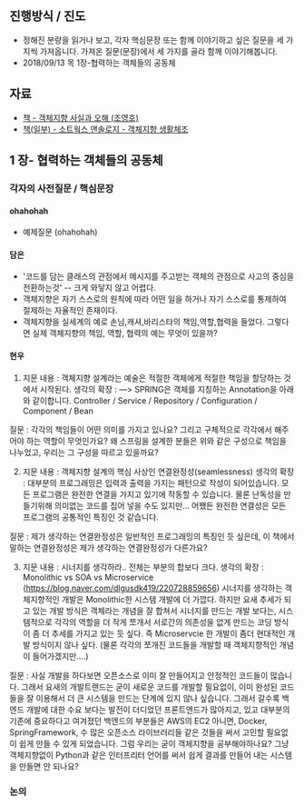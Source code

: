 ## 진행방식 / 진도
- 정해진 분량을 읽거나 보고, 각자 핵심문장 또는 함께 이야기하고 싶은 질문을 세 가지씩 가져옵니다. 가져온 질문(문장)에서 세 가지를 골라 함께 이야기해봅니다.
- 2018/09/13 목 1장-협력하는 객체들의 공동체

## 자료
- [책 - 객체지향 사실과 오해 (조영호)](http://wikibook.co.kr/object-orientation/)
- [책(일부) - 소트웍스 앤솔로지 - 객체지향 생활체조](https://github.com/iamkyu/TIL/blob/master/object-calisthenics/object-calisthenics.md)

## 1 장- 협력하는 객체들의 공동체
### 각자의 사전질문 / 핵심문장
#### ohahohah
- 예제질문 (ohahohah)

#### 담은
* '코드를 담는 클래스의 관점에서 메시지를 주고받는 객체의 관점으로 사고의 중심을 전환하는것' -- 크게 와닿지 않고 어렵다.
* 객체지향은 자기 스스로의 원칙에 따라 어떤 일을 하거나 자기 스스로를 통제하여 절제하는 자율적인 존재이다.
* 객체지향을 실세계의 예로 손님,캐셔,바리스타의 책임,역할,협력을 들었다. 그렇다면 실제 객체지향의 책임, 역할, 협력의 예는 무엇이 있을까?

#### 현우
1.  지문 내용 : 객체지향 설계라는 예술은 적절한 객체에게 적절한 책임을 할당하는 것에서 시작된다. 
생각의 확장 : —> SPRING은 객체를 지칭하는 Annotation을 아래와 같이합니다.
Controller / Service / Repository / Configuration / Component / Bean 

질문 :  각각의 책임들이 어떤 의미를 가지고 있나요? 그리고 구체적으로 각각에서 해주어야 하는 역할이 무엇인가요? 왜 스프링을 설계한 분들은 위와 같은 구성으로 책임을 나누었고, 우리는 그 구성을 따르고 있을까요?

2. 지문 내용 : 객체지향 설계의 핵심 사상인 연결완정성(seamlessness)
생각의 확장 : 대부분의 프로그래밍은 입력과 출력을 가지는 패턴으로 작성이 되어있습니다. 모든 프로그램은 완전한 연결을 가지고 있기에 작동할 수 있습니다. 물론 난독성을 만들기위해 의미없는 코드를 집어 넣을 수도 있지만… 어쨌든 완전한 연결성은 모든 프로그램의 공통적인 특징인 것 같습니다. 

질문 :  제가 생각하는 연결완정성은 일반적인 프로그래밍의 특징인 듯 싶은데, 이 책에서 말하는 연결완정성은 제가 생각하는 연결완정성가 다른가요? 

3. 지문 내용 : 시너지를 생각하라.. 전체는 부분의 합보다 크다. 
생각의 확장 : Monolithic vs SOA vs Microservice (https://blog.naver.com/dlgusdk419/220728859656)
시너지를 생각하는 객체지향적인 개발은 Monolithic한 시스템 개발에 더 가깝다. 하지만 요새 추세가 되고 있는 개발 방식은 객체라는 개념을 잘 합쳐서 시너지를 만드는 개발 보다는, 시스템적으로 각각의 역할을 더 작게 쪼개서 서로간의 의존성을 없게 만드는 코딩 방식이 좀 더 추세를 가지고 있는 듯 싶다. 즉 Microservcie 한 개발이 좀더 현대적인 개발 방식이지 않나 싶다. (물론 각각의 쪼개진 코드들을 개발할 때 객체지향적인 개념이 들어가겠지만….)

질문 :  사실 개발을 하다보면 오픈소스로 이미 잘 만들어지고 안정적인 코드들이 많습니다. 그래서 요새의 개발트랜드는 굳이 새로운 코드를 개발할 필요없이, 이미 완성된 코드들을 잘 이용해서 더 큰 시스템을 만드는 단계에 있지 않나 싶습니다. 그래서 갈수록 백엔드 개발에 대한 수요 보다는 발전이 더디었던 프론트엔드가 많아지고, 있고 대부분의 기존에 중요하다고 여겨졌던 백엔드의 부분들은  AWS의 EC2 아니면, Docker, SpringFramework, 수 많은 오픈소스 라이브러리들 같은 것들을 써서 고민할 필요없이 쉽게 만들 수 있게 되었습니다. 그럼 우리는 굳이 객체지향을 공부해야하나요? 그냥 객체지향없이 Python과 같은 인터프리터 언어를 써서 쉽게 결과를 만들어 내는 시스템을 만들면 안 되나요?

### 논의

